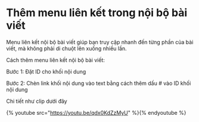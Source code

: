 # Thêm menu liên kết trong nội bộ bài viết

Menu liên kết nội bộ bài viết giúp bạn truy cập nhanh đến từng phần của bài viết, mà không phải di chuột lên xuống nhiều lần.

Cách thêm menu liên kết nội bộ bài viết:

Bước 1: Đặt ID cho khối nội dung

Bước 2: Chèn link khối nội dung vào text bằng cách thêm dấu # vào ID khối nội dung

Chi tiết như clip dưới đây

{% youtube src="https://youtu.be/qdx0KdZzMyU" %}{% endyoutube %}

